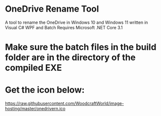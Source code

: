 # OneDrive Rename Tool
A tool to rename the OneDrive in Windows 10 and Windows 11 written in Visual C# WPF and Batch
Requires Microsoft .NET Core 3.1
# Make sure the batch files in the build folder are in the directory of the compiled EXE
# Get the icon below:
https://raw.githubusercontent.com/WoodcraftWorld/image-hosting/master/onedrivern.ico
